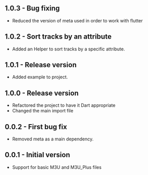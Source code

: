 ## 1.0.3 - Bug fixing

- Reduced the version of meta used in order to work with flutter

## 1.0.2 - Sort tracks by an attribute

- Added an Helper to sort tracks by a specific attribute.

## 1.0.1 - Release version

- Added example to project.


## 1.0.0 - Release version

- Refactored the project to have it Dart appropriate
- Changed the main import file

## 0.0.2 - First bug fix

- Removed meta as a main dependency.

## 0.0.1 - Initial version

- Support for basic M3U and M3U_Plus files
